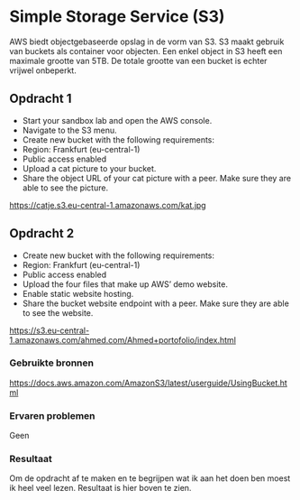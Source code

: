 # Simple Storage Service (S3)

AWS biedt objectgebaseerde opslag in de vorm van S3. S3 maakt gebruik van buckets als container voor objecten. Een enkel object in S3 heeft een maximale grootte van 5TB. De totale grootte van een bucket is echter vrijwel onbeperkt.



## Opdracht 1

- Start your sandbox lab and open the AWS console.
- Navigate to the S3 menu.
- Create new bucket with the following requirements:
- Region: Frankfurt (eu-central-1)
- Public access enabled
- Upload a cat picture to your bucket.
- Share the object URL of your cat picture with a peer. Make sure they are able to see the picture.

https://catje.s3.eu-central-1.amazonaws.com/kat.jpg


## Opdracht 2

- Create new bucket with the following requirements:
- Region: Frankfurt (eu-central-1)
- Public access enabled
- Upload the four files that make up AWS’ demo website.
- Enable static website hosting.
- Share the bucket website endpoint with a peer. Make sure they are able to see the website.

https://s3.eu-central-1.amazonaws.com/ahmed.com/Ahmed+portofolio/index.html


### Gebruikte bronnen

https://docs.aws.amazon.com/AmazonS3/latest/userguide/UsingBucket.html

### Ervaren problemen

Geen

### Resultaat

Om de opdracht af te maken en te begrijpen wat ik aan het doen ben moest ik heel veel lezen. Resultaat is hier boven te zien.
